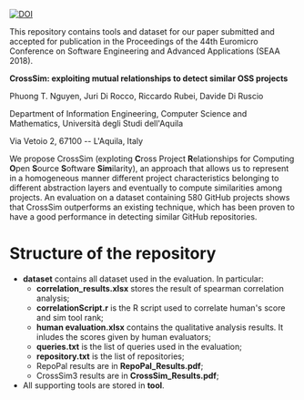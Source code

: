 [![DOI](https://zenodo.org/badge/112594762.svg)](https://zenodo.org/badge/latestdoi/112594762)

This repository contains tools and dataset for our paper submitted and accepted for publication in the Proceedings of the 44th Euromicro Conference on Software Engineering and Advanced Applications (SEAA 2018).

<b>CrossSim: exploiting mutual relationships to detect similar OSS projects</b>

Phuong T. Nguyen, Juri Di Rocco, Riccardo Rubei, Davide Di Ruscio

Department of Information Engineering, Computer Science and Mathematics,
Università degli Studi dell'Aquila

Via Vetoio 2, 67100 -- L'Aquila, Italy

We propose CrossSim (exploting **C**ross Project **R**elationships for Computing **O**pen **S**ource **S**oftware **Sim**ilarity), an approach that allows us to represent in a homogeneous manner different project characteristics belonging to different abstraction layers and eventually to compute similarities among projects. An evaluation on a dataset containing 580 GitHub projects shows that CrossSim outperforms an existing technique, which has been proven to have a good performance in detecting similar GitHub repositories.

# Structure of the repository
* <b>dataset</b> contains all dataset used in the evaluation. In particular:
  * <b>correlation_results.xlsx</b> stores the result of spearman correlation analysis;
  * <b>correlationScript.r</b> is the R script used to correlate human's score and sim tool rank;
  * <b>human evaluation.xlsx</b> contains the qualitative analysis results. It inludes the scores given by human evaluators;
  * <b>queries.txt</b> is the list of queries used in the evaluation;
  * <b>repository.txt</b> is the list of repositories;
  * RepoPal results are in <b>RepoPal_Results.pdf</b>;
  * CrossSim3 results are in <b>CrossSim_Results.pdf</b>;
* All supporting tools are stored in <b>tool</b>.
